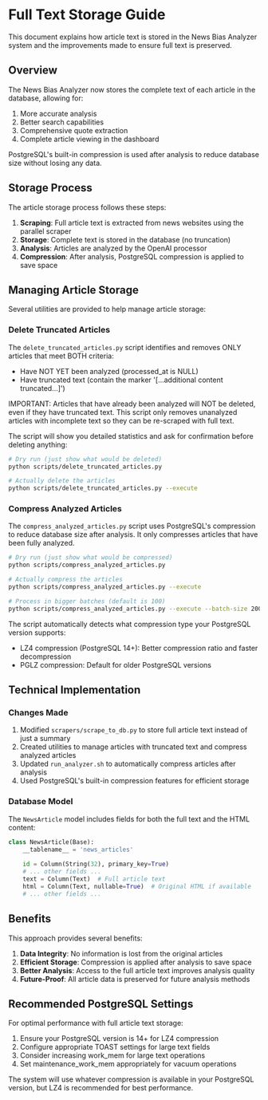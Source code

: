 # Full Text Storage Guide

This document explains how article text is stored in the News Bias Analyzer system and the improvements made to ensure full text is preserved.

## Overview

The News Bias Analyzer now stores the complete text of each article in the database, allowing for:

1. More accurate analysis
2. Better search capabilities 
3. Comprehensive quote extraction
4. Complete article viewing in the dashboard

PostgreSQL's built-in compression is used after analysis to reduce database size without losing any data.

## Storage Process

The article storage process follows these steps:

1. **Scraping**: Full article text is extracted from news websites using the parallel scraper
2. **Storage**: Complete text is stored in the database (no truncation)
3. **Analysis**: Articles are analyzed by the OpenAI processor
4. **Compression**: After analysis, PostgreSQL compression is applied to save space

## Managing Article Storage

Several utilities are provided to help manage article storage:

### Delete Truncated Articles

The `delete_truncated_articles.py` script identifies and removes ONLY articles that meet BOTH criteria:
- Have NOT YET been analyzed (processed_at is NULL)
- Have truncated text (contain the marker '[...additional content truncated...]')

IMPORTANT: Articles that have already been analyzed will NOT be deleted, even if they have truncated text. This script only removes unanalyzed articles with incomplete text so they can be re-scraped with full text.

The script will show you detailed statistics and ask for confirmation before deleting anything:

```bash
# Dry run (just show what would be deleted)
python scripts/delete_truncated_articles.py

# Actually delete the articles
python scripts/delete_truncated_articles.py --execute
```

### Compress Analyzed Articles

The `compress_analyzed_articles.py` script uses PostgreSQL's compression to reduce database size after analysis. It only compresses articles that have been fully analyzed.

```bash
# Dry run (just show what would be compressed)
python scripts/compress_analyzed_articles.py

# Actually compress the articles
python scripts/compress_analyzed_articles.py --execute

# Process in bigger batches (default is 100)
python scripts/compress_analyzed_articles.py --execute --batch-size 200
```

The script automatically detects what compression type your PostgreSQL version supports:
- LZ4 compression (PostgreSQL 14+): Better compression ratio and faster decompression
- PGLZ compression: Default for older PostgreSQL versions

## Technical Implementation

### Changes Made

1. Modified `scrapers/scrape_to_db.py` to store full article text instead of just a summary
2. Created utilities to manage articles with truncated text and compress analyzed articles
3. Updated `run_analyzer.sh` to automatically compress articles after analysis
4. Used PostgreSQL's built-in compression features for efficient storage

### Database Model

The `NewsArticle` model includes fields for both the full text and the HTML content:

```python
class NewsArticle(Base):
    __tablename__ = 'news_articles'
    
    id = Column(String(32), primary_key=True)
    # ... other fields ...
    text = Column(Text)  # Full article text
    html = Column(Text, nullable=True)  # Original HTML if available
    # ... other fields ...
```

## Benefits

This approach provides several benefits:

1. **Data Integrity**: No information is lost from the original articles
2. **Efficient Storage**: Compression is applied after analysis to save space
3. **Better Analysis**: Access to the full article text improves analysis quality
4. **Future-Proof**: All article data is preserved for future analysis methods

## Recommended PostgreSQL Settings

For optimal performance with full article text storage:

1. Ensure your PostgreSQL version is 14+ for LZ4 compression
2. Configure appropriate TOAST settings for large text fields
3. Consider increasing work_mem for large text operations
4. Set maintenance_work_mem appropriately for vacuum operations

The system will use whatever compression is available in your PostgreSQL version, but LZ4 is recommended for best performance.